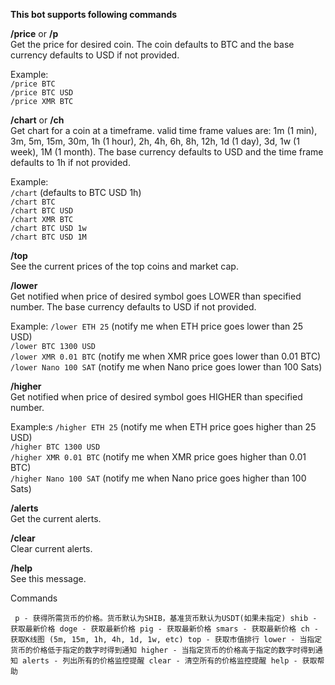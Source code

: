 **This bot supports following commands**

**/price** or **/p**  
Get the price for desired coin. The coin defaults to BTC and the base currency defaults to USD if not provided.  

Example:  
`/price BTC`  
`/price BTC USD`  
`/price XMR BTC`  
    
**/chart** or **/ch**  
Get chart for a coin at a timeframe. valid time frame values are: 1m (1 min), 3m, 5m, 15m, 30m, 1h (1 hour), 2h, 4h, 6h, 8h, 12h, 1d (1 day), 3d, 1w (1 week), 1M (1 month). The base currency defaults to USD and the time frame defaults to 1h if not provided.  

Example:  
`/chart` (defaults to BTC USD 1h)  
`/chart BTC`  
`/chart BTC USD`  
`/chart XMR BTC`  
`/chart BTC USD 1w`  
`/chart BTC USD 1M`

**/top**  
See the current prices of the top coins and market cap.

**/lower**  
Get notified when price of desired symbol goes LOWER than specified number. The base currency defaults to USD if not provided.  

Example:
`/lower ETH 25` (notify me when ETH price goes lower than 25 USD)  
`/lower BTC 1300 USD`  
`/lower XMR 0.01 BTC` (notify me when XMR price goes lower than 0.01 BTC)  
`/lower Nano 100 SAT` (notify me when Nano price goes lower than 100 Sats)  

**/higher**  
Get notified when price of desired symbol goes HIGHER than specified number.

Example:s
`/higher ETH 25` (notify me when ETH price goes higher than 25 USD)  
`/higher BTC 1300 USD`  
`/higher XMR 0.01 BTC` (notify me when XMR price goes higher than 0.01 BTC)  
`/higher Nano 100 SAT` (notify me when Nano price goes higher than 100 Sats)  

**/alerts**  
Get the current alerts.

**/clear**  
Clear current alerts.

**/help**  
See this message.



Commands

`
p - 获得所需货币的价格。货币默认为SHIB，基准货币默认为USDT(如果未指定)
shib - 获取最新价格
doge - 获取最新价格
pig - 获取最新价格
smars - 获取最新价格
ch - 获取K线图 (5m, 15m, 1h, 4h, 1d, 1w, etc)
top - 获取市值排行
lower - 当指定货币的价格低于指定的数字时得到通知
higher - 当指定货币的价格高于指定的数字时得到通知
alerts - 列出所有的价格监控提醒
clear - 清空所有的价格监控提醒
help - 获取帮助`
